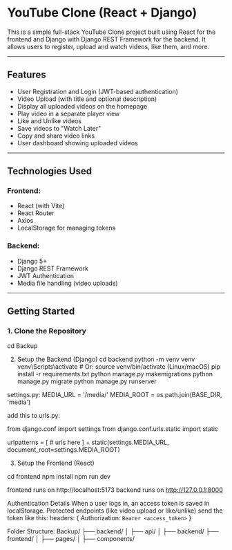 # YouTube Clone (React + Django)

This is a simple full-stack YouTube Clone project built using React for the frontend and Django with Django REST Framework for the backend. It allows users to register, upload and watch videos, like them, and more.

---

## Features

- User Registration and Login (JWT-based authentication)
- Video Upload (with title and optional description)
- Display all uploaded videos on the homepage
- Play video in a separate player view
- Like and Unlike videos
- Save videos to "Watch Later"
- Copy and share video links
- User dashboard showing uploaded videos

---

## Technologies Used

### Frontend:
- React (with Vite)
- React Router
- Axios
- LocalStorage for managing tokens

### Backend:
- Django 5+
- Django REST Framework
- JWT Authentication
- Media file handling (video uploads)

---

## Getting Started

### 1. Clone the Repository

cd Backup

2. Setup the Backend (Django)
cd backend
python -m venv venv
venv\Scripts\activate  # Or: source venv/bin/activate (Linux/macOS)
pip install -r requirements.txt
python manage.py makemigrations
python manage.py migrate
python manage.py runserver


settings.py:
MEDIA_URL = '/media/'
MEDIA_ROOT = os.path.join(BASE_DIR, 'media')


add this to urls.py:

from django.conf import settings
from django.conf.urls.static import static

urlpatterns = [
    #  urls here
] + static(settings.MEDIA_URL, document_root=settings.MEDIA_ROOT)


3. Setup the Frontend (React)

cd frontend
npm install
npm run dev

frontend runs on http://localhost:5173
backend runs on http://127.0.0.1:8000

Authentication Details
When a user logs in, an access token is saved in localStorage.
Protected endpoints (like video upload or like/unlike) send the token like this:
headers: {
  Authorization: `Bearer <access_token>`
}

Folder Structure:
Backup/
├── backend/
│   ├── api/
│   ├── backend/
├── frontend/
│   ├── pages/
│   ├── components/


